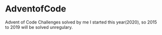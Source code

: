 # AdventofCode
Advent of Code Challenges solved by me
I started this year(2020), so 2015 to 2019 will be solved unregulary.
